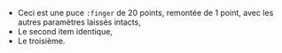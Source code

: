 * Ceci est une puce `:finger` de 20 points, remontée de 1 point, avec les autres paramètres laissés intacts,
* Le second item identique,
* Le troisième.